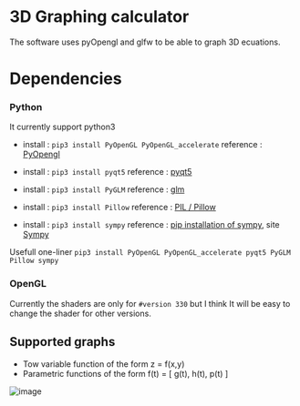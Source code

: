 <h1> 3D Graphing calculator </h1>

The software uses pyOpengl and glfw to be able to graph 3D ecuations.

<h1> Dependencies </h1>

### Python

It currently support python3

* install : `pip3 install PyOpenGL PyOpenGL_accelerate`  reference : [PyOpengl](http://pyopengl.sourceforge.net/documentation/installation.html)

* install : `pip3 install pyqt5` reference : [pyqt5](http://pyqt.sourceforge.net/Docs/PyQt5/installation.html)

* install : `pip3 install PyGLM` reference : [glm](https://pypi.org/project/PyGLM/)

* install : `pip3 install Pillow` reference : [PIL / Pillow](https://pillow.readthedocs.io/en/latest/installation.html)

* install : `pip3 install sympy` reference : [pip installation of sympy](https://pypi.org/project/sympy/), site [Sympy](http://www.sympy.org/en/index.html)

Usefull one-liner
`pip3 install PyOpenGL PyOpenGL_accelerate pyqt5 PyGLM Pillow sympy`

### OpenGL

Currently the shaders are only for `#version 330` but I think It will be easy to change the shader for other versions.

<h2> Supported graphs </h2>
<ul>
  <li> Tow variable function of the form z = f(x,y) </li>
  <li> Parametric functions of the form f(t) = [ g(t), h(t), p(t) ]</li>
</ul>

![image](https://i.imgur.com/7etOedx.png)
